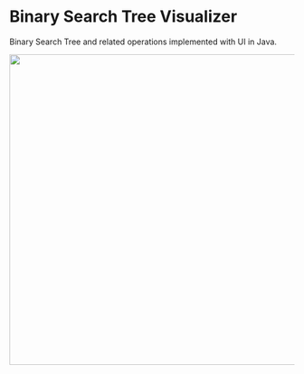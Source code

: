 # Binary Search Tree Visualizer

Binary Search Tree and related operations implemented with UI in Java.

<p align="center">
  <img src="https://github.com/rishikadwarak/BST/blob/master/pic.png" width="550" />                 
</p>



